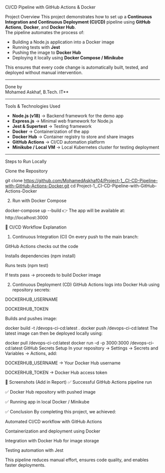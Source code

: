 CI/CD Pipeline with GitHub Actions & Docker

 Project Overview
This project demonstrates how to set up a **Continuous Integration and Continuous Deployment (CI/CD)** pipeline using **GitHub Actions**, **Docker**, and **Docker Hub**.  
The pipeline automates the process of:
- Building a Node.js application into a Docker image
- Running tests with **Jest**
- Pushing the image to **Docker Hub**
- Deploying it locally using **Docker Compose / Minikube**

This ensures that every code change is automatically built, tested, and deployed without manual intervention.

---

 Done by  
Mohamed Askhaf, B.Tech. IT**

---

Tools & Technologies Used
- **Node.js (v18)** → Backend framework for the demo app  
- **Express.js** → Minimal web framework for Node.js  
- **Jest & Supertest** → Testing framework  
- **Docker** → Containerization of the app  
- **Docker Hub** → Container registry to store and share images  
- **GitHub Actions** → CI/CD automation platform  
- **Minikube / Local VM** → Local Kubernetes cluster for testing deployment  


---

Steps to Run Locally

Clone the Repository

git clone https://github.com/MohamedAskhaf04/Project-1_.CI-CD-Pipeline-with-GitHub-Actions-Docker.git
cd Project-1_.CI-CD-Pipeline-with-GitHub-Actions-Docker

2. Run with Docker Compose

docker-compose up --build
👉 The app will be available at: http://localhost:3000

🔄 CI/CD Workflow Explanation
1. Continuous Integration (CI)
On every push to the main branch:

GitHub Actions checks out the code

Installs dependencies (npm install)

Runs tests (npm test)

If tests pass → proceeds to build Docker image

2. Continuous Deployment (CD)
GitHub Actions logs into Docker Hub using repository secrets:

DOCKERHUB_USERNAME

DOCKERHUB_TOKEN

Builds and pushes image:


docker build -t <username>/devops-ci-cd:latest .
docker push <username>/devops-ci-cd:latest
The latest image can then be deployed locally using:


docker pull <username>/devops-ci-cd:latest
docker run -d -p 3000:3000 <username>/devops-ci-cd:latest
GitHub Secrets Setup
In your repository → Settings → Secrets and Variables → Actions, add:

DOCKERHUB_USERNAME → Your Docker Hub username

DOCKERHUB_TOKEN → Docker Hub access token

📸 Screenshots (Add in Report)
✅ Successful GitHub Actions pipeline run

✅ Docker Hub repository with pushed image

✅ Running app in local Docker / Minikube

✅ Conclusion
By completing this project, we achieved:

Automated CI/CD workflow with GitHub Actions

Containerization and deployment using Docker

Integration with Docker Hub for image storage

Testing automation with Jest

This pipeline reduces manual effort, ensures code quality, and enables faster deployments.
